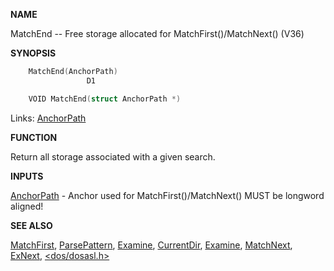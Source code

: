 
**NAME**

MatchEnd -- Free storage allocated for MatchFirst()/MatchNext() (V36)

**SYNOPSIS**

```c
    MatchEnd(AnchorPath)
                 D1

    VOID MatchEnd(struct AnchorPath *)

```
Links: [AnchorPath](_0070) 

**FUNCTION**

Return all storage associated with a given search.

**INPUTS**

[AnchorPath](_0070) - Anchor used for MatchFirst()/MatchNext() MUST be longword aligned!

**SEE ALSO**

[MatchFirst](MatchFirst), [ParsePattern](ParsePattern), [Examine](Examine), [CurrentDir](CurrentDir), [Examine](Examine),
[MatchNext](MatchNext), [ExNext](ExNext), [&#060;dos/dosasl.h&#062;](_0070)
